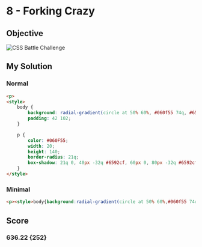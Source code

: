 # 8 - Forking Crazy

## Objective

![CSS Battle Challenge](https://cssbattle.dev/targets/8.png)

## My Solution

### Normal

```html
<p>
<style>
	body {
		background: radial-gradient(circle at 50% 60%, #060f55 74q, #6592cf 0);
		padding: 42 102;
	}

	p {
		color: #060F55;
		width: 20;
		height: 140;
		border-radius: 21q;
		box-shadow: 21q 0, 40px -32q #6592cf, 60px 0, 80px -32q #6592cf, 100px 0, 120px -32q #6592cf, 140px 0, 85q 160q;
	}
</style>
```

### Minimal

```html
<p><style>body{background:radial-gradient(circle at 50% 60%,#060f55 74q,#6592cf 0);padding:42 102}p{color:060F55;width:20;height:140;border-radius:21q;box-shadow:21q 0,40px -32q#6592cf,60px 0,80px -32q#6592cf,100px 0,120px -32q#6592cf,140px 0,85q 160q
```

## Score

### 636.22 {252}
